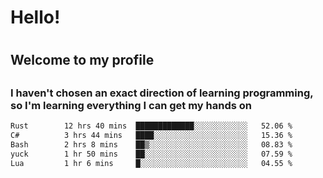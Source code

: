 
<h1>Hello!<h1>
<h2>Welcome to my profile<h2>
<h3>I haven't chosen an exact direction of learning programming, so I'm learning everything I can get my hands on</h3>

<!--START_SECTION:waka-->

```txt
Rust        12 hrs 40 mins  █████████████░░░░░░░░░░░░   52.06 %
C#          3 hrs 44 mins   ████░░░░░░░░░░░░░░░░░░░░░   15.36 %
Bash        2 hrs 8 mins    ██▒░░░░░░░░░░░░░░░░░░░░░░   08.83 %
yuck        1 hr 50 mins    ██░░░░░░░░░░░░░░░░░░░░░░░   07.59 %
Lua         1 hr 6 mins     █░░░░░░░░░░░░░░░░░░░░░░░░   04.55 %
```

<!--END_SECTION:waka-->
